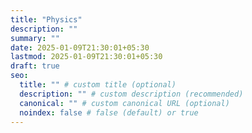 ```yaml
---
title: "Physics"
description: ""
summary: ""
date: 2025-01-09T21:30:01+05:30
lastmod: 2025-01-09T21:30:01+05:30
draft: true
seo:
  title: "" # custom title (optional)
  description: "" # custom description (recommended)
  canonical: "" # custom canonical URL (optional)
  noindex: false # false (default) or true
---
```

